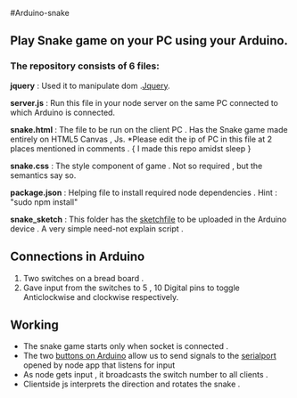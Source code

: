 #Arduino-snake
## Play Snake game on your PC using your Arduino.

### The repository consists of 6 files:

**jquery**
: Used it to manipulate dom .[Jquery](http://jquery.com/).

**server.js** 
: Run this file in your node server on the same PC connected to which Arduino is connected.

**snake.html**
: The file to be run on the client PC . Has the Snake game made entirely on HTML5 Canvas , Js.
 *Please edit the ip of PC in this file at 2 places mentioned in comments . { I made this repo amidst sleep }

**snake.css**
: The style component of game . Not so required , but the semantics say so.

**package.json**
: Helping file to install required node dependencies . Hint : "sudo npm install"

**snake_sketch**
: This folder has the [sketchfile](http://arduino.cc/en/Tutorial/Sketch) to be uploaded in the Arduino device . A very simple need-not explain script .

## Connections in Arduino 

1. Two switches on a bread board .
2. Gave input from the switches to 5 , 10 Digital pins to toggle Anticlockwise and clockwise respectively.


## Working

* The snake game starts only when socket is connected .
* The two [buttons on Arduino](http://arduino.cc/en/Tutorial/DigitalReadSerial) allow us to send signals to the [serialport]( https://github.com/voodootikigod/node-serialport) opened by node app that listens for input
* As node gets input , it broadcasts the switch number to all clients .
* Clientside js interprets the direction and rotates the snake .
